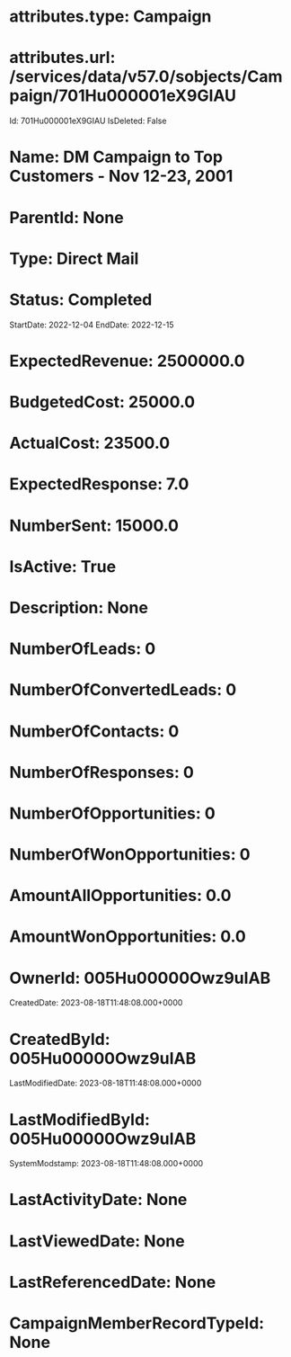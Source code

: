 # attributes.type: Campaign
# attributes.url: /services/data/v57.0/sobjects/Campaign/701Hu000001eX9GIAU
Id: 701Hu000001eX9GIAU
IsDeleted: False
# Name: DM Campaign to Top Customers - Nov 12-23, 2001
# ParentId: None
# Type: Direct Mail
# Status: Completed
StartDate: 2022-12-04
EndDate: 2022-12-15
# ExpectedRevenue: 2500000.0
# BudgetedCost: 25000.0
# ActualCost: 23500.0
# ExpectedResponse: 7.0
# NumberSent: 15000.0
# IsActive: True
# Description: None
# NumberOfLeads: 0
# NumberOfConvertedLeads: 0
# NumberOfContacts: 0
# NumberOfResponses: 0
# NumberOfOpportunities: 0
# NumberOfWonOpportunities: 0
# AmountAllOpportunities: 0.0
# AmountWonOpportunities: 0.0
# OwnerId: 005Hu00000Owz9uIAB
CreatedDate: 2023-08-18T11:48:08.000+0000
# CreatedById: 005Hu00000Owz9uIAB
LastModifiedDate: 2023-08-18T11:48:08.000+0000
# LastModifiedById: 005Hu00000Owz9uIAB
SystemModstamp: 2023-08-18T11:48:08.000+0000
# LastActivityDate: None
# LastViewedDate: None
# LastReferencedDate: None
# CampaignMemberRecordTypeId: None